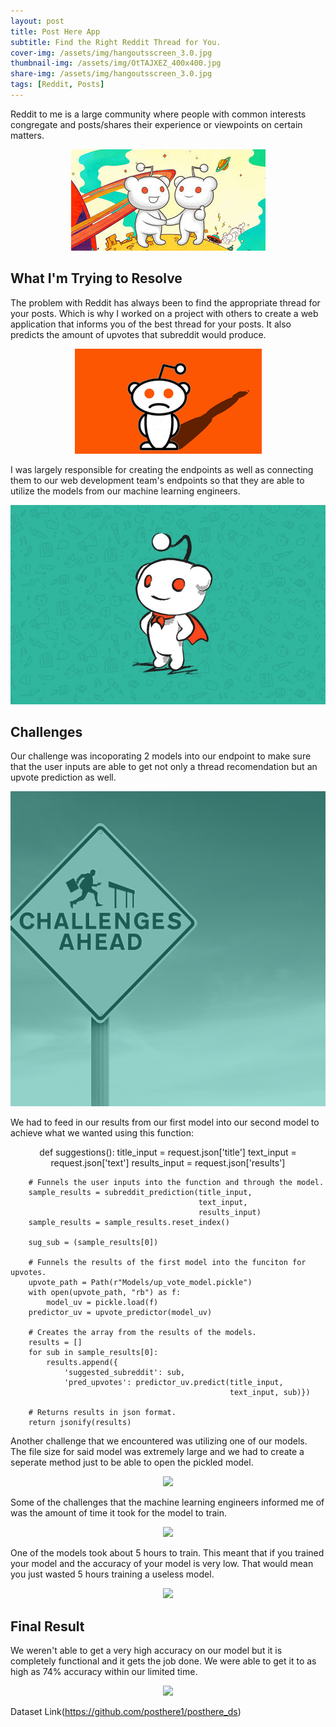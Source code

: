 ```yaml
---
layout: post
title: Post Here App
subtitle: Find the Right Reddit Thread for You.
cover-img: /assets/img/hangoutsscreen_3.0.jpg
thumbnail-img: /assets/img/OtTAJXEZ_400x400.jpg
share-img: /assets/img/hangoutsscreen_3.0.jpg
tags: [Reddit, Posts]
---
```


Reddit to me is a large community where people with common interests congregate and posts/shares their experience or viewpoints on certain matters.

<p align="center">
  <img src="https://raw.githubusercontent.com/TobyChen320/TobyChen320.github.io/master/assets/img/images.jpg">
</p>  

<h2>What I'm Trying to Resolve</h2>

The problem with Reddit has always been to find the appropriate thread for your posts. Which is why I worked on a project with others to create a web application that informs you of the best thread for your posts. It also predicts the amount of upvotes that subreddit would produce.

<p align="center">
  <img src="https://raw.githubusercontent.com/TobyChen320/TobyChen320.github.io/master/assets/img/images.png">
</p>

I was largely responsible for creating the endpoints as well as connecting them to our web development team's endpoints so that they are able to utilize the models from our machine learning engineers.

<p align="center">
  <img src="https://raw.githubusercontent.com/TobyChen320/TobyChen320.github.io/master/assets/img/s3-news-tmp-90538-reddit_main_2--default--980.jpg">
</p>  

<h2>Challenges</h2>

Our challenge was incoporating 2 models into our endpoint to make sure that the user inputs are able to get not only a thread recomendation but an upvote prediction as well.

<p align="center">
  <img src="https://raw.githubusercontent.com/TobyChen320/TobyChen320.github.io/master/assets/img/41.png">
</p>  

We had to feed in our results from our first model into our second model to achieve what we wanted using this function:

<p align="center">
  def suggestions():  
        title_input = request.json['title']  
        text_input = request.json['text']  
        results_input = request.json['results']  

        # Funnels the user inputs into the function and through the model.  
        sample_results = subreddit_prediction(title_input,  
                                              text_input,  
                                              results_input)  
        sample_results = sample_results.reset_index()  

        sug_sub = (sample_results[0])  

        # Funnels the results of the first model into the funciton for upvotes.  
        upvote_path = Path(r"Models/up_vote_model.pickle")  
        with open(upvote_path, "rb") as f:  
            model_uv = pickle.load(f)  
        predictor_uv = upvote_predictor(model_uv)  

        # Creates the array from the results of the models.  
        results = []  
        for sub in sample_results[0]:  
            results.append({  
                'suggested_subreddit': sub,  
                'pred_upvotes': predictor_uv.predict(title_input,  
                                                     text_input, sub)})  
  
        # Returns results in json format.  
        return jsonify(results)
</p>

Another challenge that we encountered was utilizing one of our models. The file size for said model was extremely large and we had to create a seperate method just to be able to open the pickled model.

<p align="center">
  <img src="https://raw.githubusercontent.com/TobyChen320/TobyChen320.github.io/master/img/PDP%20Feature%20of%20True%20Shot%20Percent.png">
</p>  

Some of the challenges that the machine learning engineers informed me of was the amount of time it took for the model to train.  

<p align="center">
  <img src="https://raw.githubusercontent.com/TobyChen320/TobyChen320.github.io/master/img/2%20Feature%20PDP.png">
</p>  

One of the models took about 5 hours to train. This meant that if you trained your model and the accuracy of your model is very low. That would mean you just wasted 5 hours training a useless model.  

<p align="center">
  <img src="https://raw.githubusercontent.com/TobyChen320/TobyChen320.github.io/master/img/Shap.png">
</p>  

<h2>Final Result</h2>

We weren't able to get a very high accuracy on our model but it is completely functional and it gets the job done. We were able to get it to as high as 74% accuracy within our limited time.
<p align="center">
  <img src="https://raw.githubusercontent.com/TobyChen320/TobyChen320.github.io/master/img/ROC%20Curve.png">
</p>  

Dataset Link(https://github.com/posthere1/posthere_ds)
